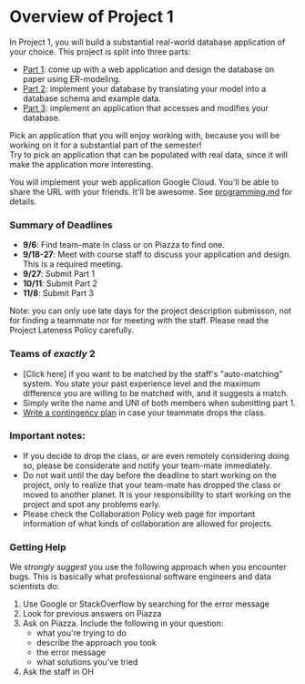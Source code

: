 # Overview of Project 1


In Project 1, you will build a substantial real-world database application of your choice.  This project is split into three parts:

* [Part 1](./part1.md): come up with a web application and design the database on paper using ER-modeling.
* [Part 2](./part2.md): implement your database by translating your model into a database schema and example data.
* [Part 3](./part3.md): implement an application that accesses and modifies your database.

Pick an application that you will enjoy working with, because you will be working on it for a substantial part of the semester!  
Try to pick an application that can be populated with real data, since it will make the application more interesting.

You will implement your web application Google Cloud.  You'll be able to share the URL with your friends.  It'll be awesome.   See [programming.md](./programming.md) for details.

### Summary of Deadlines

* **9/6**: Find team-mate in class or on Piazza to find one.
* **9/18-27**: Meet with course staff to discuss your application and design.  This is a required meeting.
* **9/27**: Submit Part 1
* **10/11**: Submit Part 2
* **11/8**: Submit Part 3

Note: you can only use late days for the project description submisson, not for finding a teammate nor for meeting with the staff. Please read the Project Lateness Policy carefully. 


### Teams of _exactly_ 2

* [Click here] if you want to be matched by the staff's "auto-matching" system.  You state your past experience level and the maximum difference you are  willing to be matched with, and it suggests a match.
* Simply write the name and UNI of both members when submitting part 1.
* [Write a contingency plan](./part1.md#contingency) in case your teammate drops the class.


### Important notes:

* If you decide to drop the class, or are even remotely considering doing so, please be considerate and notify your team-mate immediately.
* Do not wait until the day before the deadline to start working on the project, only to realize that your team-mate has dropped the class or moved to another planet. It is your responsibility to start working on the project and spot any problems early.
* Please check the Collaboration Policy web page for important information of what kinds of collaboration are allowed for projects.


### Getting Help

We _strongly suggest_ you use the following approach when you encounter bugs.  This is basically what
professional software engineers and data scientists do:

1. Use Google or StackOverflow by searching for the error message
1. Look for previous answers on Piazza
1. Ask on Piazza.  Include the following in your question: 
    * what you're trying to do
    * describe the approach you took
    * the error message
    * what solutions you've tried
1. Ask the staff in OH



